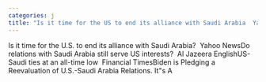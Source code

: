 ```yaml
---
categories: j
title: "Is it time for the US to end its alliance with Saudi Arabia  Yahoo News"
---
```

Is it time for the U.S. to end its alliance with Saudi Arabia?&nbsp;&nbsp;Yahoo NewsDo relations with Saudi Arabia still serve US interests?&nbsp;&nbsp;Al Jazeera EnglishUS-Saudi ties at an all-time low&nbsp;&nbsp;Financial TimesBiden is Pledging a Reevaluation of U.S.-Saudi Arabia Relations. It"s A